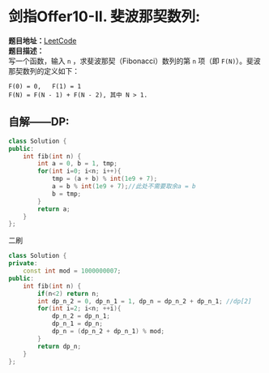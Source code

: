 # 剑指Offer10-II. 斐波那契数列:  
**题目地址：**[LeetCode](https://leetcode-cn.com/problems/fei-bo-na-qi-shu-lie-lcof/)  
**题目描述：**  
写一个函数，输入 `n` ，求斐波那契（Fibonacci）数列的第 `n` 项（即 `F(N)`）。斐波那契数列的定义如下：
```
F(0) = 0,   F(1) = 1
F(N) = F(N - 1) + F(N - 2), 其中 N > 1.
```

## 自解——DP:  
```cpp
class Solution {
public:
    int fib(int n) {
        int a = 0, b = 1, tmp;
        for(int i=0; i<n; i++){
            tmp = (a + b) % int(1e9 + 7);
            a = b % int(1e9 + 7);//此处不需要取余a = b
            b = tmp;
        }
        return a;
    }
};
```

二刷  
```cpp
class Solution {
private:
    const int mod = 1000000007;
public:
    int fib(int n) {
        if(n<2) return n;
        int dp_n_2 = 0, dp_n_1 = 1, dp_n = dp_n_2 + dp_n_1; //dp[2]
        for(int i=2; i<n; ++i){
            dp_n_2 = dp_n_1;
            dp_n_1 = dp_n;
            dp_n = (dp_n_2 + dp_n_1) % mod;
        }
        return dp_n;
    }
};
```